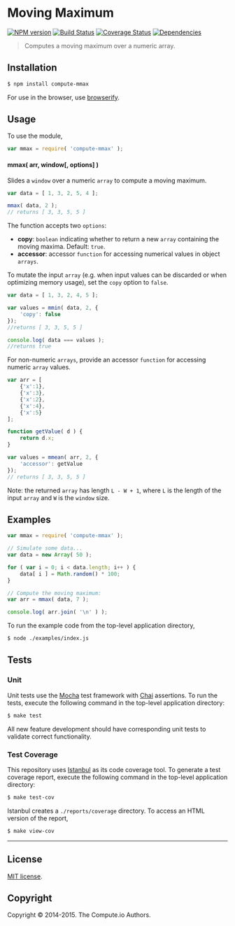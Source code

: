 Moving Maximum
===
[![NPM version][npm-image]][npm-url] [![Build Status][travis-image]][travis-url] [![Coverage Status][coveralls-image]][coveralls-url] [![Dependencies][dependencies-image]][dependencies-url]

> Computes a moving maximum over a numeric array.


## Installation

``` bash
$ npm install compute-mmax
```

For use in the browser, use [browserify](https://github.com/substack/node-browserify).


## Usage

To use the module,

``` javascript
var mmax = require( 'compute-mmax' );
```


#### mmax( arr, window[, options] )

Slides a `window` over a numeric `array` to compute a moving maximum.

``` javascript
var data = [ 1, 3, 2, 5, 4 ];

mmax( data, 2 );
// returns [ 3, 3, 5, 5 ]
```

The function accepts two `options`:

*  __copy__: `boolean` indicating whether to return a new `array` containing the moving maxima. Default: `true`.
*  __accessor__: accessor `function` for accessing numerical values in object `arrays`.

To mutate the input `array` (e.g. when input values can be discarded or when optimizing memory usage), set the `copy` option to `false`.

``` javascript
var data = [ 1, 3, 2, 4, 5 ];

var values = mmin( data, 2, {
	'copy': false
});
//returns [ 3, 3, 5, 5 ]

console.log( data === values );
//returns true
```

For non-numeric `arrays`, provide an accessor `function` for accessing numeric `array` values.

``` javascript
var arr = [
	{'x':1},
	{'x':3},
	{'x':2},
	{'x':4},
	{'x':5}
];

function getValue( d ) {
	return d.x;
}

var values = mmean( arr, 2, {
	'accessor': getValue
});
// returns [ 3, 3, 5, 5 ]
```

Note: the returned `array` has length `L - W + 1`, where `L` is the length of the input `array` and `W` is the `window` size.


## Examples

``` javascript
var mmax = require( 'compute-mmax' );

// Simulate some data...
var data = new Array( 50 );

for ( var i = 0; i < data.length; i++ ) {
	data[ i ] = Math.random() * 100;
}

// Compute the moving maximum:
var arr = mmax( data, 7 );

console.log( arr.join( '\n' ) );
```

To run the example code from the top-level application directory,

``` bash
$ node ./examples/index.js
```


## Tests

### Unit

Unit tests use the [Mocha](http://mochajs.org) test framework with [Chai](http://chaijs.com) assertions. To run the tests, execute the following command in the top-level application directory:

``` bash
$ make test
```

All new feature development should have corresponding unit tests to validate correct functionality.


### Test Coverage

This repository uses [Istanbul](https://github.com/gotwarlost/istanbul) as its code coverage tool. To generate a test coverage report, execute the following command in the top-level application directory:

``` bash
$ make test-cov
```

Istanbul creates a `./reports/coverage` directory. To access an HTML version of the report,

``` bash
$ make view-cov
```


---
## License

[MIT license](http://opensource.org/licenses/MIT).


## Copyright

Copyright &copy; 2014-2015. The Compute.io Authors.



[npm-image]: http://img.shields.io/npm/v/compute-mmax.svg
[npm-url]: https://npmjs.org/package/compute-mmax

[travis-image]: http://img.shields.io/travis/compute-io/mmax/master.svg
[travis-url]: https://travis-ci.org/compute-io/mmax

[coveralls-image]: https://img.shields.io/coveralls/compute-io/mmax/master.svg
[coveralls-url]: https://coveralls.io/r/compute-io/mmax?branch=master

[dependencies-image]: http://img.shields.io/david/compute-io/mmax.svg
[dependencies-url]: https://david-dm.org/compute-io/mmax

[dev-dependencies-image]: http://img.shields.io/david/dev/compute-io/mmax.svg
[dev-dependencies-url]: https://david-dm.org/dev/compute-io/mmax

[github-issues-image]: http://img.shields.io/github/issues/compute-io/mmax.svg
[github-issues-url]: https://github.com/compute-io/mmax/issues
